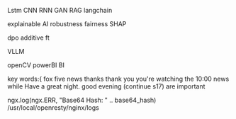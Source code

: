 Lstm
CNN
RNN
GAN
RAG
langchain

explainable AI
robustness
fairness
SHAP

dpo 
additive ft

VLLM

openCV
powerBI
BI


key words:{ 
fox five news
thanks
thank you
you're watching the 10:00 news
while
Have a great night.
good evening
(continue s17) are important



ngx.log(ngx.ERR, "Base64 Hash: " .. base64_hash)
/usr/local/openresty/nginx/logs